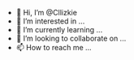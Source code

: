 - 👋 Hi, I’m @Cllizkie
- 👀 I’m interested in ...
- 🌱 I’m currently learning ...
- 💞️ I’m looking to collaborate on ...
- 📫 How to reach me ...

<!---
Cllizkie/Cllizkie is a ✨ special ✨ repository because its `README.md` (this file) appears on your GitHub profile.
You can click the Preview link to take a look at your changes.
--->

